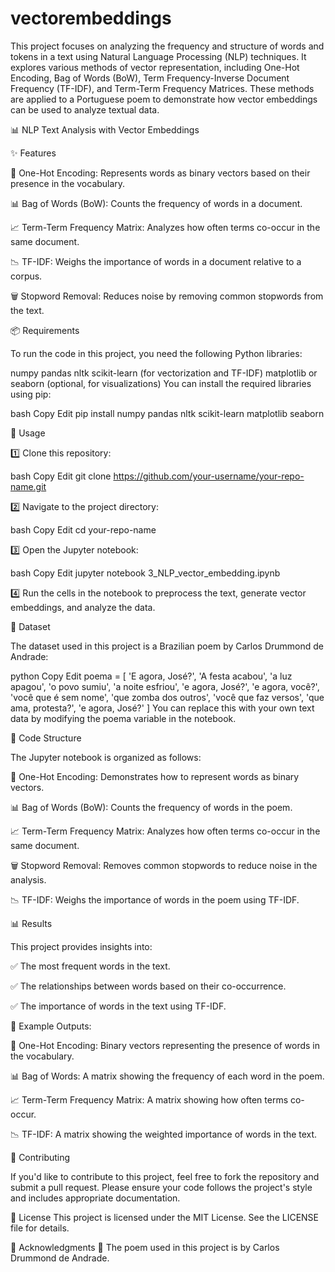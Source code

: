 # vectorembeddings

This project focuses on analyzing the frequency and structure of words and tokens in a text using Natural Language Processing (NLP) techniques. It explores various methods of vector representation, including One-Hot Encoding, Bag of Words (BoW), Term Frequency-Inverse Document Frequency (TF-IDF), and Term-Term Frequency Matrices. These methods are applied to a Portuguese poem to demonstrate how vector embeddings can be used to analyze textual data.

📊 NLP Text Analysis with Vector Embeddings

✨ Features

🔢 One-Hot Encoding: Represents words as binary vectors based on their presence in the vocabulary.

📊 Bag of Words (BoW): Counts the frequency of words in a document.

📈 Term-Term Frequency Matrix: Analyzes how often terms co-occur in the same document.

📉 TF-IDF: Weighs the importance of words in a document relative to a corpus.

🗑️ Stopword Removal: Reduces noise by removing common stopwords from the text.

📦 Requirements

To run the code in this project, you need the following Python libraries:

numpy
pandas
nltk
scikit-learn (for vectorization and TF-IDF)
matplotlib or seaborn (optional, for visualizations)
You can install the required libraries using pip:

bash
Copy
Edit
pip install numpy pandas nltk scikit-learn matplotlib seaborn

🚀 Usage

1️⃣ Clone this repository:

bash
Copy
Edit
git clone https://github.com/your-username/your-repo-name.git

2️⃣ Navigate to the project directory:

bash
Copy
Edit
cd your-repo-name

3️⃣ Open the Jupyter notebook:

bash
Copy
Edit
jupyter notebook 3_NLP_vector_embedding.ipynb

4️⃣ Run the cells in the notebook to preprocess the text, generate vector embeddings, and analyze the data.

📂 Dataset

The dataset used in this project is a Brazilian poem by Carlos Drummond de Andrade:

python
Copy
Edit
poema = [
    'E agora, José?', 'A festa acabou', 'a luz apagou', 'o povo sumiu', 'a noite esfriou', 
    'e agora, José?', 'e agora, você?', 'você que é sem nome', 'que zomba dos outros', 
    'você que faz versos', 'que ama, protesta?', 'e agora, José?'
]
You can replace this with your own text data by modifying the poema variable in the notebook.

📜 Code Structure

The Jupyter notebook is organized as follows:

📌 One-Hot Encoding: Demonstrates how to represent words as binary vectors.

📊 Bag of Words (BoW): Counts the frequency of words in the poem.

📈 Term-Term Frequency Matrix: Analyzes how often terms co-occur in the same document.

🗑️ Stopword Removal: Removes common stopwords to reduce noise in the analysis.

📉 TF-IDF: Weighs the importance of words in the poem using TF-IDF.

📊 Results

This project provides insights into:

✅ The most frequent words in the text.

✅ The relationships between words based on their co-occurrence.

✅ The importance of words in the text using TF-IDF.

📝 Example Outputs:

🔢 One-Hot Encoding: Binary vectors representing the presence of words in the vocabulary.

📊 Bag of Words: A matrix showing the frequency of each word in the poem.

📈 Term-Term Frequency Matrix: A matrix showing how often terms co-occur.

📉 TF-IDF: A matrix showing the weighted importance of words in the text.

🤝 Contributing

If you'd like to contribute to this project, feel free to fork the repository and submit a pull request. Please ensure your code follows the project's style and includes appropriate documentation.


📜 License
This project is licensed under the MIT License. See the LICENSE file for details.

🙌 Acknowledgments
📖 The poem used in this project is by Carlos Drummond de Andrade.
